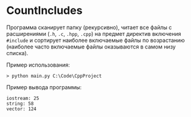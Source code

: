 # CountIncludes

Программа сканирует папку (рекурсивно), читает все файлы с расширениями (`.h`, `.c`, `.hpp`, `.cpp`) на предмет директив включения `#include` и 
сортирует наиболее включаемые файлы по возрастанию (наиболее часто включаемые файлы оказываются в самом низу списка).

Пример использования:

    > python main.py C:\Code\CppProject
    
Пример вывода программы:

    iostream: 25
    string: 58
    vector: 124
    
